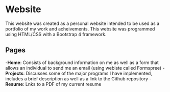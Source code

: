 # Website

This website was created as a personal website intended to be used as a portfolio of my work and acheivements. This website was programmed using HTML/CSS with a Bootstrap 4 framework.

## Pages

-**Home**: Consists of background information on me as well as a form that allows an individual to send me an email (using webiste called Formspree)
-**Projects**: Discusses some of the major programs I have implemented, includes a brief description as well as a link to the Github repository
-**Resume**: Lnks to a PDF of my current resume

